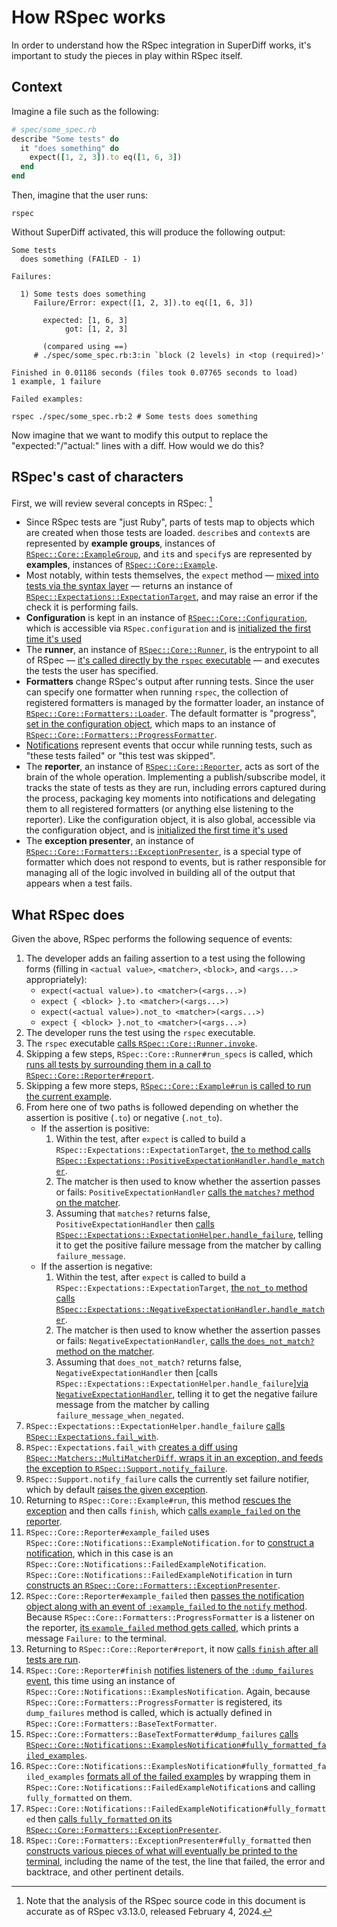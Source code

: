# How RSpec works

In order to understand how the RSpec integration in SuperDiff works,
it's important to study the pieces in play within RSpec itself.

## Context

Imagine a file such as the following:

```ruby
# spec/some_spec.rb
describe "Some tests" do
  it "does something" do
    expect([1, 2, 3]).to eq([1, 6, 3])
  end
end
```

Then, imagine that the user runs:

```
rspec
```

Without SuperDiff activated,
this will produce the following output:

```
Some tests
  does something (FAILED - 1)

Failures:

  1) Some tests does something
     Failure/Error: expect([1, 2, 3]).to eq([1, 6, 3])

       expected: [1, 6, 3]
            got: [1, 2, 3]

       (compared using ==)
     # ./spec/some_spec.rb:3:in `block (2 levels) in <top (required)>'

Finished in 0.01186 seconds (files took 0.07765 seconds to load)
1 example, 1 failure

Failed examples:

rspec ./spec/some_spec.rb:2 # Some tests does something
```

Now imagine that we want to modify this output
to replace the "expected:"/"actual:" lines with a diff.
How would we do this?

## RSpec's cast of characters

First, we will review several concepts in RSpec: [^fn1]

- Since RSpec tests are "just Ruby",
  parts of tests map to objects
  which are created when those tests are loaded.
  `describe`s and `context`s are represented by
  **example groups**,
  instances of [`RSpec::Core::ExampleGroup`](https://github.com/rspec/rspec-core/blob/v3.13.0/lib/rspec/core/example_group.rb),
  and `it`s and `specify`s are represented by
  **examples**,
  instances of [`RSpec::Core::Example`](https://github.com/rspec/rspec-core/blob/v3.13.0/lib/rspec/core/example.rb).
- Most notably,
  within tests themselves,
  the `expect` method —
  [mixed into tests via the syntax layer][rspec-exp-syntax] —
  returns an instance of [`RSpec::Expectations::ExpectationTarget`](https://github.com/rspec/rspec-expectations/blob/v3.13.0/lib/rspec/expectations/expectation_target.rb),
  and may raise an error if the check it is performing fails.
- **Configuration** is kept in an instance of [`RSpec::Core::Configuration`](https://github.com/rspec/rspec-core/blob/v3.13.0/lib/rspec/core/configuration.rb),
  which is accessible via `RSpec.configuration`
  and is [initialized the first time it's used][rspec-configuration-init]
- The **runner**,
  an instance of [`RSpec::Core::Runner`](https://github.com/rspec/rspec-core/blob/v3.13.0/lib/rspec/core/runner.rb),
  is the entrypoint to all of RSpec —
  [it's called directly by the `rspec` executable][rspec-core-runner-call] —
  and executes the tests the user has specified.
- **Formatters** change RSpec's output after running tests.
  Since the user can specify one formatter when running `rspec`,
  the collection of registered formatters is managed by the formatter loader,
  an instance of [`RSpec::Core::Formatters::Loader`](https://github.com/rspec/rspec-core/blob/v3.13.0/lib/rspec/core/formatters.rb#L96).
  The default formatter is "progress",
  [set in the configuration object][rspec-default-formatter-set],
  which maps to an instance of [`RSpec::Core::Formatters::ProgressFormatter`](https://github.com/rspec/rspec-core/blob/v3.13.0/lib/rspec/core/formatters/progress_formatter.rb).
- [Notifications](https://github.com/rspec/rspec-core/blob/v3.13.0/lib/rspec/core/notifications.rb)
  represent events that occur while running tests,
  such as "these tests failed"
  or "this test was skipped".
- The **reporter**,
  an instance of [`RSpec::Core::Reporter`](https://github.com/rspec/rspec-core/blob/v3.13.0/lib/rspec/core/reporter.rb),
  acts as sort of the brain of the whole operation.
  Implementing a publish/subscribe model,
  it tracks the state of tests as they are run,
  including errors captured during the process,
  packaging key moments into notifications
  and delegating them to all registered formatters (or anything else listening to the reporter).
  Like the configuration object,
  it is also global,
  accessible via the configuration object,
  and is [initialized the first time it's used][rspec-reporter-init]
- The **exception presenter**,
  an instance of [`RSpec::Core::Formatters::ExceptionPresenter`](https://github.com/rspec/rspec-core/blob/v3.13.0/lib/rspec/core/formatters/exception_presenter.rb),
  is a special type of formatter
  which does not respond to events,
  but is rather responsible for managing all of the logic involved
  in building all of the output that appears
  when a test fails.

## What RSpec does

Given the above, RSpec performs the following sequence of events:

1. The developer adds an failing assertion to a test using the following forms
   (filling in `<actual value>`, `<matcher>`, `<block>`, and `<args...>` appropriately):
   - `expect(<actual value>).to <matcher>(<args...>)`
   - `expect { <block> }.to <matcher>(<args...>)`
   - `expect(<actual value>).not_to <matcher>(<args...>)`
   - `expect { <block> }.not_to <matcher>(<args...>)`
1. The developer runs the test using the `rspec` executable.
1. The `rspec` executable [calls `RSpec::Core::Runner.invoke`][rspec-core-runner-call].
1. Skipping a few steps, `RSpec::Core::Runner#run_specs` is called,
   which [runs all tests by surrounding them in a call to `RSpec::Core::Reporter#report`][rspec-reporter-report-call].
1. Skipping a few more steps, [`RSpec::Core::Example#run` is called to run the current example][rspec-core-example-run-call].
1. From here one of two paths is followed
   depending on whether the assertion is positive (`.to`) or negative (`.not_to`).
   - If the assertion is positive:
     1. Within the test,
        after `expect` is called to build a `RSpec::Expectations::ExpectationTarget`,
        [the `to` method calls `RSpec::Expectations::PositiveExpectationHandler.handle_matcher`][rspec-positive-expectation-handler-handle-matcher-call].
     1. The matcher is then used to know
        whether the assertion passes or fails:
        `PositiveExpectationHandler`
        [calls the `matches?` method on the matcher][rspec-positive-expectation-handler-matcher-matches].
     1. Assuming that `matches?` returns false,
        `PositiveExpectationHandler` then [calls `RSpec::Expectations::ExpectationHelper.handle_failure`][rspec-expectation-helper-handle-failure-call-positive],
        telling it to get the positive failure message from the matcher
        by calling `failure_message`.
   - If the assertion is negative:
     1. Within the test,
        after `expect` is called to build a `RSpec::Expectations::ExpectationTarget`,
        [the `not_to` method calls `RSpec::Expectations::NegativeExpectationHandler.handle_matcher`][rspec-negative-expectation-handler-handle-matcher-call].
     1. The matcher is then used to know
        whether the assertion passes or fails:
        `NegativeExpectationHandler`,
        [calls the `does_not_match?` method on the matcher][rspec-negative-expectation-handler-matcher-does-not-match].
     1. Assuming that `does_not_match?` returns false,
        `NegativeExpectationHandler` then [calls `RSpec::Expectations::ExpectationHelper.handle_failure`][via `NegativeExpectationHandler`][rspec-expectation-helper-handle-failure-call-negative],
        telling it to get the negative failure message from the matcher
        by calling `failure_message_when_negated`.
1. `RSpec::Expectations::ExpectationHelper.handle_failure` [calls `RSpec::Expectations.fail_with`][rspec-expectations-fail-with-call].
1. `RSpec::Expectations.fail_with` [creates a diff using `RSpec::Matchers::MultiMatcherDiff`,
   wraps it in an exception,
   and feeds the exception to `RSpec::Support.notify_failure`][rspec-support-notify-failure-call].
1. `RSpec::Support.notify_failure` calls the currently set failure notifier,
   which by default [raises the given exception][rspec-support-exception-raise].
1. Returning to `RSpec::Core::Example#run`,
   this method [rescues the exception][rspec-core-example-run-rescue]
   and then calls `finish`,
   which [calls `example_failed` on the reporter][rspec-reporter-example-failed-call].
1. `RSpec::Core::Reporter#example_failed` uses `RSpec::Core::Notifications::ExampleNotification.for`
   to [construct a notification][rspec-reporter-construct-failed-example-notification],
   which in this case is an `RSpec::Core::Notifications::FailedExampleNotification`.
   `RSpec::Core::Notifications::FailedExampleNotification` in turn
   [constructs an `RSpec::Core::Formatters::ExceptionPresenter`][rspec-exception-presenter-init].
1. `RSpec::Core::Reporter#example_failed` then [passes the notification object
   along with an event of `:example_failed` to the `notify` method][rspec-reporter-example-failed-call].
   Because `RSpec::Core::Formatters::ProgressFormatter` is a listener on the reporter,
   [its `example_failed` method gets called][rspec-progress-formatter-example-failed-call],
   which prints a message `Failure:` to the terminal.
1. Returning to `RSpec::Core::Reporter#report`,
   it now [calls `finish` after all tests are run][rspec-reporter-finish-call].
1. `RSpec::Core::Reporter#finish` [notifies listeners of the `:dump_failures` event][rspec-reporter-notify-dump-failures],
   this time using an instance of `RSpec::Core::Notifications::ExamplesNotification`.
   Again, because `RSpec::Core::Formatters::ProgressFormatter` is registered,
   its `dump_failures` method is called,
   which is actually defined in `RSpec::Core::Formatters::BaseTextFormatter`.
1. `RSpec::Core::Formatters::BaseTextFormatter#dump_failures`
   [calls `RSpec::Core::Notifications::ExamplesNotification#fully_formatted_failed_examples`][rspec-examples-notification-fully-formatted-failed-examples-call].
1. `RSpec::Core::Notifications::ExamplesNotification#fully_formatted_failed_examples`
   [formats all of the failed examples][rspec-failed-examples-notification-fully-formatted-call]
   by wrapping them in `RSpec::Core::Notifications::FailedExampleNotification`s and calling `fully_formatted` on them.
1. `RSpec::Core::Notifications::FailedExampleNotification#fully_formatted` then [calls `fully_formatted`
   on its `RSpec::Core::Formatters::ExceptionPresenter`][rspec-exception-presenter-fully-formatted-call].
1. `RSpec::Core::Formatters::ExceptionPresenter#fully_formatted` then [constructs various pieces
   of what will eventually be printed to the terminal][rspec-exception-presenter-main],
   including the name of the test,
   the line that failed,
   the error and backtrace,
   and other pertinent details.

[^fn1]: Note that the analysis of the RSpec source code in this document is accurate as of RSpec v3.13.0, released February 4, 2024.

[rspec-exp-syntax]: https://github.com/rspec/rspec-expectations/blob/v3.13.0/lib/rspec/expectations/syntax.rb#L73
[rspec-configuration-init]: https://github.com/rspec/rspec-core/blob/v3.13.0/lib/rspec/core.rb#L86
[rspec-core-runner-call]: https://github.com/rspec/rspec-core/blob/v3.13.0/exe/rspec#L4
[rspec-default-formatter-set]: https://github.com/rspec/rspec-core/blob/v3.13.0/lib/rspec/core/configuration.rb#L1030
[rspec-reporter-init]: https://github.com/rspec/rspec-core/blob/v3.13.0/lib/rspec/core/configuration.rb#L1056
[rspec-reporter-report-call]: https://github.com/rspec/rspec-core/blob/v3.13.0/lib/rspec/core/runner.rb#L115
[rspec-core-example-run-call]: https://github.com/rspec/rspec-core/blob/v3.13.0/lib/rspec/core/example_group.rb#L646
[rspec-positive-expectation-handler-handle-matcher-call]: https://github.com/rspec/rspec-expectations/blob/v3.13.0/lib/rspec/expectations/expectation_target.rb#L65
[rspec-negative-expectation-handler-handle-matcher-call]: https://github.com/rspec/rspec-expectations/blob/v3.13.0/lib/rspec/expectations/expectation_target.rb#L78
[rspec-positive-expectation-handler-matcher-matches]: https://github.com/rspec/rspec-expectations/blob/v3.13.0/lib/rspec/expectations/handler.rb#L51
[rspec-negative-expectation-handler-matcher-does-not-match]: https://github.com/rspec/rspec-expectations/blob/v3.13.0/lib/rspec/expectations/handler.rb#L79
[rspec-expectation-helper-handle-failure-call-positive]: https://github.com/rspec/rspec-expectations/blob/v3.13.0/lib/rspec/expectations/handler.rb#L56
[rspec-expectation-helper-handle-failure-call-negative]: https://github.com/rspec/rspec-expectations/blob/v3.13.0/lib/rspec/expectations/handler.rb#L84
[rspec-expectations-fail-with-call]: https://github.com/rspec/rspec-expectations/blob/v3.13.0/lib/rspec/expectations/handler.rb#L37-L41
[rspec-support-notify-failure-call]: https://github.com/rspec/rspec-expectations/blob/v3.13.0/lib/rspec/expectations/fail_with.rb#L27-L35
[rspec-support-exception-raise]: https://github.com/rspec/rspec-support/blob/v3.13.0/lib/rspec/support.rb#L110
[rspec-core-example-run-rescue]: https://github.com/rspec/rspec-core/blob/v3.13.0/lib/rspec/core/example.rb#L280
[rspec-reporter-example-failed-call]: https://github.com/rspec/rspec-core/blob/v3.13.0/lib/rspec/core/example.rb#L484
[rspec-reporter-construct-failed-example-notification]: https://github.com/rspec/rspec-core/blob/v3.13.0/lib/rspec/core/notifications.rb#L52
[rspec-exception-presenter-init]: https://github.com/rspec/rspec-core/blob/v3.13.0/lib/rspec/core/notifications.rb#L213
[rspec-reporter-example-failed-call]: https://github.com/rspec/rspec-core/blob/v3.13.0/lib/rspec/core/reporter.rb#L145
[rspec-progress-formatter-example-failed-call]: https://github.com/rspec/rspec-core/blob/v3.13.0/lib/rspec/core/reporter.rb#L209
[rspec-reporter-finish-call]: https://github.com/rspec/rspec-core/blob/v3.13.0/lib/rspec/core/reporter.rb#L76
[rspec-reporter-notify-dump-failures]: https://github.com/rspec/rspec-core/blob/v3.13.0/lib/rspec/core/reporter.rb#L178
[rspec-examples-notification-fully-formatted-failed-examples-call]: https://github.com/rspec/rspec-core/blob/v3.13.0/lib/rspec/core/formatters/base_text_formatter.rb#L32
[rspec-failed-examples-notification-fully-formatted-call]: https://github.com/rspec/rspec-core/blob/v3.13.0/lib/rspec/core/notifications.rb#L114
[rspec-exception-presenter-fully-formatted-call]: https://github.com/rspec/rspec-core/blob/v3.13.0/lib/rspec/core/notifications.rb#L202
[rspec-exception-presenter-main]: https://github.com/rspec/rspec-core/blob/v3.13.0/lib/rspec/core/formatters/exception_presenter.rb#L84-L100
